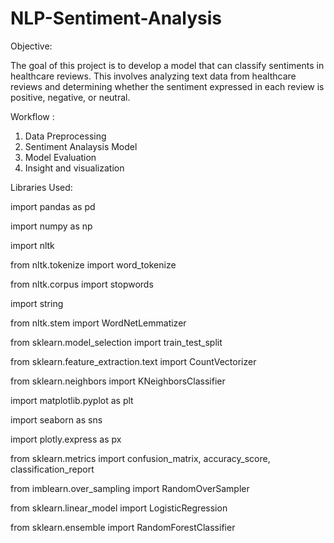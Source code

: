 # NLP-Sentiment-Analysis

Objective: 

The goal of this project is to develop a model that can classify sentiments in healthcare reviews. This involves analyzing text data from healthcare reviews and determining whether the sentiment expressed in each review is positive, negative, or neutral.

Workflow :

 1. Data Preprocessing
 2. Sentiment Analaysis Model
 3. Model Evaluation
 4. Insight and visualization


Libraries Used:

import pandas as pd

import numpy as np

import nltk

from nltk.tokenize import word_tokenize

from nltk.corpus import stopwords

import string  

from nltk.stem import WordNetLemmatizer

from sklearn.model_selection import train_test_split

from sklearn.feature_extraction.text import CountVectorizer

from sklearn.neighbors import KNeighborsClassifier 

import matplotlib.pyplot as plt 

import seaborn as sns 

import plotly.express as px

from sklearn.metrics import confusion_matrix, accuracy_score, classification_report

from imblearn.over_sampling import RandomOverSampler

from sklearn.linear_model import LogisticRegression

from sklearn.ensemble import RandomForestClassifier
